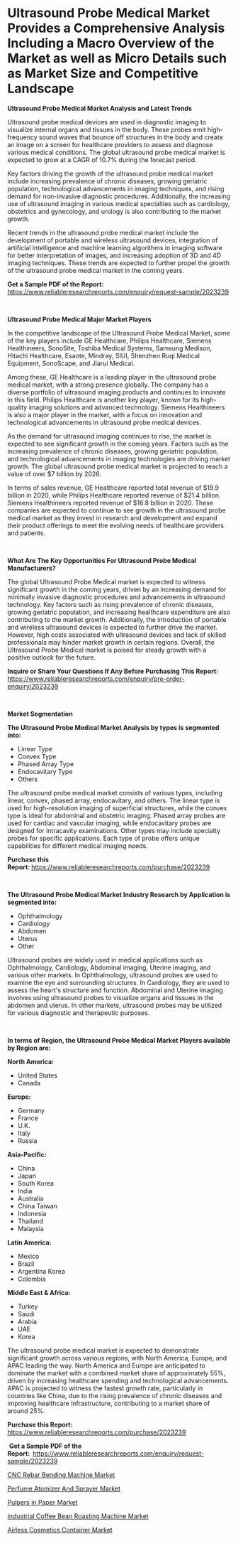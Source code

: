 <p><h1>Ultrasound Probe Medical Market Provides a Comprehensive Analysis Including a Macro Overview of the Market as well as Micro Details such as Market Size and Competitive Landscape</h1></p><p><strong>Ultrasound Probe Medical Market Analysis and Latest Trends</strong></p>
<p><p>Ultrasound probe medical devices are used in diagnostic imaging to visualize internal organs and tissues in the body. These probes emit high-frequency sound waves that bounce off structures in the body and create an image on a screen for healthcare providers to assess and diagnose various medical conditions. The global ultrasound probe medical market is expected to grow at a CAGR of 10.7% during the forecast period. </p><p>Key factors driving the growth of the ultrasound probe medical market include increasing prevalence of chronic diseases, growing geriatric population, technological advancements in imaging techniques, and rising demand for non-invasive diagnostic procedures. Additionally, the increasing use of ultrasound imaging in various medical specialties such as cardiology, obstetrics and gynecology, and urology is also contributing to the market growth.</p><p>Recent trends in the ultrasound probe medical market include the development of portable and wireless ultrasound devices, integration of artificial intelligence and machine learning algorithms in imaging software for better interpretation of images, and increasing adoption of 3D and 4D imaging techniques. These trends are expected to further propel the growth of the ultrasound probe medical market in the coming years.</p></p>
<p><strong>Get a Sample PDF of the Report:&nbsp;</strong> <a href="https://www.reliableresearchreports.com/enquiry/request-sample/2023239">https://www.reliableresearchreports.com/enquiry/request-sample/2023239</a></p>
<p>&nbsp;</p>
<p><strong>Ultrasound Probe Medical Major Market Players</strong></p>
<p><p>In the competitive landscape of the Ultrasound Probe Medical Market, some of the key players include GE Healthcare, Philips Healthcare, Siemens Healthineers, SonoSite, Toshiba Medical Systems, Samsung Medison, Hitachi Healthcare, Esaote, Mindray, SIUI, Shenzhen Ruqi Medical Equipment, SonoScape, and Jiarui Medical.</p><p>Among these, GE Healthcare is a leading player in the ultrasound probe medical market, with a strong presence globally. The company has a diverse portfolio of ultrasound imaging products and continues to innovate in this field. Philips Healthcare is another key player, known for its high-quality imaging solutions and advanced technology. Siemens Healthineers is also a major player in the market, with a focus on innovation and technological advancements in ultrasound probe medical devices.</p><p>As the demand for ultrasound imaging continues to rise, the market is expected to see significant growth in the coming years. Factors such as the increasing prevalence of chronic diseases, growing geriatric population, and technological advancements in imaging technologies are driving market growth. The global ultrasound probe medical market is projected to reach a value of over $7 billion by 2026.</p><p>In terms of sales revenue, GE Healthcare reported total revenue of $19.9 billion in 2020, while Philips Healthcare reported revenue of $21.4 billion. Siemens Healthineers reported revenue of $16.8 billion in 2020. These companies are expected to continue to see growth in the ultrasound probe medical market as they invest in research and development and expand their product offerings to meet the evolving needs of healthcare providers and patients.</p></p>
<p>&nbsp;</p>
<p><strong>What Are The Key Opportunities For Ultrasound Probe Medical Manufacturers?</strong></p>
<p><p>The global Ultrasound Probe Medical market is expected to witness significant growth in the coming years, driven by an increasing demand for minimally invasive diagnostic procedures and advancements in ultrasound technology. Key factors such as rising prevalence of chronic diseases, growing geriatric population, and increasing healthcare expenditure are also contributing to the market growth. Additionally, the introduction of portable and wireless ultrasound devices is expected to further drive the market. However, high costs associated with ultrasound devices and lack of skilled professionals may hinder market growth in certain regions. Overall, the Ultrasound Probe Medical market is poised for steady growth with a positive outlook for the future.</p></p>
<p><strong>Inquire or Share Your Questions If Any Before Purchasing This Report:</strong> <a href="https://www.reliableresearchreports.com/enquiry/pre-order-enquiry/2023239">https://www.reliableresearchreports.com/enquiry/pre-order-enquiry/2023239</a></p>
<p>&nbsp;</p>
<p><strong>Market Segmentation</strong></p>
<p><strong>The Ultrasound Probe Medical Market Analysis by types is segmented into:</strong></p>
<p><ul><li>Linear Type</li><li>Convex Type</li><li>Phased Array Type</li><li>Endocavitary Type</li><li>Others</li></ul></p>
<p><p>The ultrasound probe medical market consists of various types, including linear, convex, phased array, endocavitary, and others. The linear type is used for high-resolution imaging of superficial structures, while the convex type is ideal for abdominal and obstetric imaging. Phased array probes are used for cardiac and vascular imaging, while endocavitary probes are designed for intracavity examinations. Other types may include specialty probes for specific applications. Each type of probe offers unique capabilities for different medical imaging needs.</p></p>
<p><strong>Purchase this Report:&nbsp;</strong><a href="https://www.reliableresearchreports.com/purchase/2023239">https://www.reliableresearchreports.com/purchase/2023239</a></p>
<p>&nbsp;</p>
<p><strong>The Ultrasound Probe Medical Market Industry Research by Application is segmented into:</strong></p>
<p><ul><li>Ophthalmology</li><li>Cardiology</li><li>Abdomen</li><li>Uterus</li><li>Other</li></ul></p>
<p><p>Ultrasound probes are widely used in medical applications such as Ophthalmology, Cardiology, Abdominal imaging, Uterine imaging, and various other markets. In Ophthalmology, ultrasound probes are used to examine the eye and surrounding structures. In Cardiology, they are used to assess the heart's structure and function. Abdominal and Uterine imaging involves using ultrasound probes to visualize organs and tissues in the abdomen and uterus. In other markets, ultrasound probes may be utilized for various diagnostic and therapeutic purposes.</p></p>
<p>&nbsp;</p>
<p><strong>In terms of Region, the Ultrasound Probe Medical Market Players available by Region are:</strong></p>
<p>
    <p> <strong> North America: </strong>
        <ul>
            <li>United States</li>
            <li>Canada</li>
        </ul>
        </p> 
    <p> <strong> Europe: </strong>
        <ul>
            <li>Germany</li>
            <li>France</li>
            <li>U.K.</li>
            <li>Italy</li>
            <li>Russia</li>
        </ul>
        </p> 
    <p> <strong> Asia-Pacific: </strong>
        <ul>
            <li>China</li>
            <li>Japan</li>
            <li>South Korea</li>
            <li>India</li>
            <li>Australia</li>
            <li>China Taiwan</li>
            <li>Indonesia</li>
            <li>Thailand</li>
            <li>Malaysia</li>
        </ul>
        </p> 
    <p> <strong> Latin America: </strong>
        <ul>
            <li>Mexico</li>
            <li>Brazil</li>
            <li>Argentina Korea</li>
            <li>Colombia</li>
        </ul>
        </p> 
    <p> <strong> Middle East & Africa: </strong>
        <ul>
            <li>Turkey</li>
            <li>Saudi</li>
            <li>Arabia</li>
            <li>UAE</li>
            <li>Korea</li>
        </ul>
    </p>
    </p>
<p><p>The ultrasound probe medical market is expected to demonstrate significant growth across various regions, with North America, Europe, and APAC leading the way. North America and Europe are anticipated to dominate the market with a combined market share of approximately 55%, driven by increasing healthcare spending and technological advancements. APAC is projected to witness the fastest growth rate, particularly in countries like China, due to the rising prevalence of chronic diseases and improving healthcare infrastructure, contributing to a market share of around 25%.</p></p>
<p><strong>Purchase this Report: </strong><a href="https://www.reliableresearchreports.com/purchase/2023239">https://www.reliableresearchreports.com/purchase/2023239</a></p>
<p>&nbsp;<strong>Get a Sample PDF of the Report:&nbsp;&nbsp;</strong><a href="https://www.reliableresearchreports.com/enquiry/request-sample/2023239">https://www.reliableresearchreports.com/enquiry/request-sample/2023239</a></p>
<p><strong></strong></p>
<p><p><a href="https://silk-columnist-571.notion.site/CNC-Rebar-Bending-Machine-Market-Dynamics-2024-2031-Also-about-Its-Market-Trends-Projections-and--ee23429c00b94bfbb2020d610bbf2860">CNC Rebar Bending Machine Market</a></p><p><a href="https://view.publitas.com/reportprime-1/perfume-atomizer-and-sprayer-market-growth-market-trends-covid-19-impact-and-forecasts-for-period-from-2024-2031/">Perfume Atomizer And Sprayer Market</a></p><p><a href="https://cat-emmental-94b.notion.site/Pulpers-in-Paper-Market-Furnish-Information-about-Market-Size-Market-Share-Market-Dynamics-and-Pr-49ae442206874037a1187467f723b7bc">Pulpers in Paper Market</a></p><p><a href="https://cat-emmental-94b.notion.site/Industrial-Coffee-Bean-Roasting-Machine-Market-with-the-goal-of-estimating-the-market-size-and-futur-861ca485afc14b7889b1879b1b890587">Industrial Coffee Bean Roasting Machine Market</a></p><p><a href="https://view.publitas.com/reportprime-1/airless-cosmetics-container-market-centers-on-aspects-such-as-market-growth-market-share-market-opportunity-and-projected-forecasts-spanning-from-2024-to-2031/">Airless Cosmetics Container Market</a></p></p>